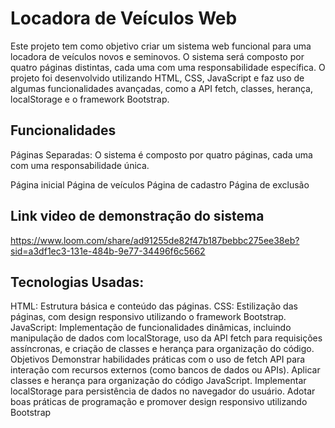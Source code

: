
# Locadora de Veículos Web
Este projeto tem como objetivo criar um sistema web funcional para uma locadora de veículos novos e seminovos. O sistema será composto por quatro páginas distintas, cada uma com uma responsabilidade específica. O projeto foi desenvolvido utilizando HTML, CSS, JavaScript e faz uso de algumas funcionalidades avançadas, como a API fetch, classes, herança, localStorage e o framework Bootstrap.

## Funcionalidades
Páginas Separadas: O sistema é composto por quatro páginas, cada uma com uma responsabilidade única.

Página inicial
Página de veículos
Página de cadastro
Página de exclusão

## Link video de demonstração do sistema

https://www.loom.com/share/ad91255de82f47b187bebbc275ee38eb?sid=a3df1ec3-131e-484b-9e77-34496f6c5662

## Tecnologias Usadas:

HTML: Estrutura básica e conteúdo das páginas.
CSS: Estilização das páginas, com design responsivo utilizando o framework Bootstrap.
JavaScript: Implementação de funcionalidades dinâmicas, incluindo manipulação de dados com localStorage, uso da API fetch para requisições assíncronas, e criação de classes e herança para organização do código.
Objetivos
Demonstrar habilidades práticas com o uso de fetch API para interação com recursos externos (como bancos de dados ou APIs).
Aplicar classes e herança para organização do código JavaScript.
Implementar localStorage para persistência de dados no navegador do usuário.
Adotar boas práticas de programação e promover design responsivo utilizando Bootstrap
